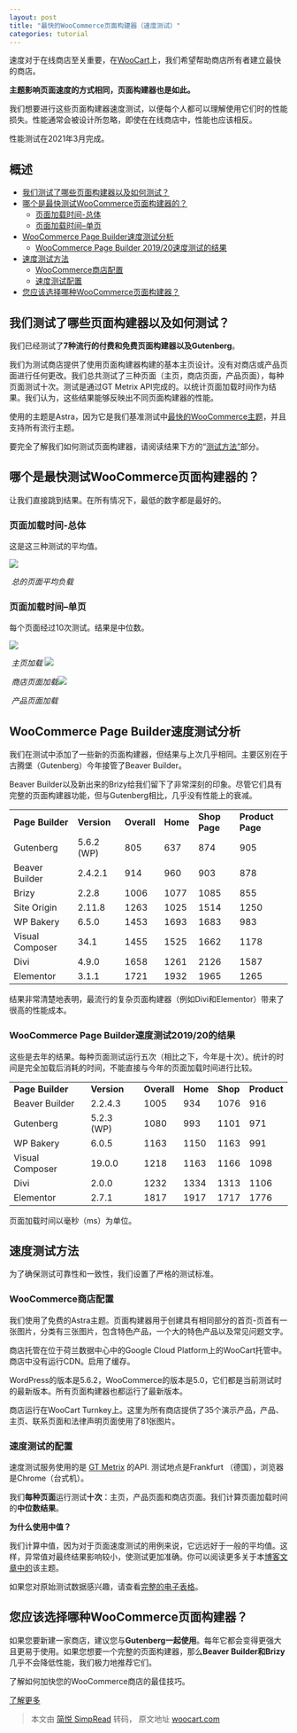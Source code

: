 ```yaml
---
layout: post
title: "最快的WooCommerce页面构建器（速度测试）"
categories: tutorial
---
```




速度对于在线商店至关重要，在[WooCart](https://woocart.com/)上，我们希望帮助商店所有者建立最快的商店。

**主题影响页面速度的方式相同，页面构建器也是如此。**

我们想要进行这些页面构建器速度测试，以便每个人都可以理解使用它们时的性能损失。性能通常会被设计所忽略，即使在在线商店中，性能也应该相反。

性能测试在2021年3月完成。

概述
--

*   [我们测试了哪些页面构建器以及如何测试？](#which)
*   [哪个是最快测试WooCommerce页面构建器的？](#fastest)
    *   [页面加载时间-总体](#overall)
    *   [页面加载时间–单页](#pages)
*   [WooCommerce Page Builder速度测试分析](#analysis)
    *   [WooCommerce Page Builder 2019/20速度测试的结果](#2019)
*   [速度测试方法](#methodology)
    *   [WooCommerce商店配置](#storeconfig)
    *   [速度测试配置](#testingconfig)
*   [您应该选择哪种WooCommerce页面构建器？](#choose)

我们测试了哪些页面构建器以及如何测试？
-------------------

我们已经测试了**7种流行的付费和免费页面构建器以及Gutenberg**。

我们为测试商店提供了使用页面构建器构建的基本主页设计。没有对商店或产品页面进行任何更改。我们总共测试了三种页面（主页，商店页面，产品页面），每种页面测试十次。测试是通过GT Metrix API完成的。以统计页面加载时间作为结果。我们认为，这些结果能够反映出不同页面构建器的性能。

使用的主题是Astra，因为它是我们基准测试中[最快的WooCommerce主题](https://woocart.com/blog/fastest-woocommerce-theme)，并且支持所有流行主题。

要完全了解我们如何测试页面构建器，请阅读结果下方的“[测试方法”](#methodology)部分。

哪个是最快测试WooCommerce页面构建器的？
-------------------------

让我们直接跳到结果。在所有情况下，最低的数字都是最好的。

### 页面加载时间-总体

这是这三种测试的平均值。

![](https://blogwoocartcom-e6da.kxcdn.com/wp-content/uploads/Pagebuilders-01-Average-Page-Load-Overall-1024x386.png)

​                                           *总的页面平均负载*

### 页面加载时间–单页

每个页面经过10次测试。结果是中位数。

![](https://blogwoocartcom-e6da.kxcdn.com/wp-content/uploads/Pagebuilders-02-Home-Page-Load-1024x386.png)

​                                                    *主页加载* ![](https://blogwoocartcom-e6da.kxcdn.com/wp-content/uploads/Pagebuilders-03-Shop-Page-Load--1024x386.png) 

​                                              *商店页面加载*![](https://blogwoocartcom-e6da.kxcdn.com/wp-content/uploads/Pagebuilders-04-Product-Page-Load--1024x386.png)

​                                                *产品页面加载*

WooCommerce Page Builder速度测试分析
------------------------------

我们在测试中添加了一些新的页面构建器，但结果与上次几乎相同。主要区别在于古腾堡（Gutenberg）今年接管了Beaver Builder。

Beaver Builder以及新出来的Brizy给我们留下了非常深刻的印象。尽管它们具有完整的页面构建器功能，但与Gutenberg相比，几乎没有性能上的衰减。

<table><tbody><tr><td><strong>Page Builder</strong></td><td><strong>Version</strong></td><td><strong>Overall</strong></td><td><strong>Home</strong></td><td><strong>Shop Page</strong></td><td><strong>Product Page</strong></td></tr><tr><td>Gutenberg</td><td>5.6.2 (WP)</td><td>805</td><td>637</td><td>874</td><td>905</td></tr><tr><td>Beaver Builder</td><td>2.4.2.1</td><td>914</td><td>960</td><td>903</td><td>878</td></tr><tr><td>Brizy</td><td>2.2.8</td><td>1006</td><td>1077</td><td>1085</td><td>855</td></tr><tr><td>Site Origin</td><td>2.11.8</td><td>1263</td><td>1025</td><td>1514</td><td>1250</td></tr><tr><td>WP Bakery</td><td>6.5.0</td><td>1453</td><td>1693</td><td>1683</td><td>983</td></tr><tr><td>Visual Composer</td><td>34.1</td><td>1455</td><td>1525</td><td>1662</td><td>1178</td></tr><tr><td>Divi</td><td>4.9.0</td><td>1658</td><td>1261</td><td>2126</td><td>1587</td></tr><tr><td>Elementor</td><td>3.1.1</td><td>1721</td><td>1932</td><td>1965</td><td>1265</td></tr></tbody></table>

结果非常清楚地表明，最流行的复杂页面构建器（例如Divi和Elementor）带来了很高的性能成本。

### WooCommerce Page Builder速度测试2019/20的结果

这些是去年的结果。每种页面测试运行五次（相比之下，今年是十次）。统计的时间是完全加载后消耗的时间，不能直接与今年的页面加载时间进行比较。

<table><tbody><tr><td><strong>Page Builder</strong></td><td><strong>Version</strong></td><td><strong>Overall</strong></td><td><strong>Home</strong></td><td><strong>Shop</strong></td><td><strong>Product</strong></td></tr><tr><td>Beaver Builder</td><td>2.2.4.3</td><td>1005</td><td>934</td><td>1076</td><td>916</td></tr><tr><td>Gutenberg</td><td>5.2.3 (WP)</td><td>1080</td><td>993</td><td>1101</td><td>971</td></tr><tr><td>WP Bakery</td><td>6.0.5</td><td>1163</td><td>1150</td><td>1163</td><td>991</td></tr><tr><td>Visual Composer</td><td>19.0.0</td><td>1218</td><td>1163</td><td>1166</td><td>1098</td></tr><tr><td>Divi</td><td>2.0.0</td><td>1232</td><td>1334</td><td>1313</td><td>1106</td></tr><tr><td>Elementor</td><td>2.7.1</td><td>1817</td><td>1917</td><td>1717</td><td>1776</td></tr></tbody></table>页面加载时间以毫秒（ms）为单位。

速度测试方法
-------------------------

为了确保测试可靠性和一致性，我们设置了严格的测试标准。

### WooCommerce商店配置

我们使用了免费的Astra主题。页面构建器用于创建具有相同部分的首页-页首有一张图片，分类有三张图片，包含特色产品，一个大的特色产品以及常见问题文字。

商店托管在位于荷兰数据中心中的Google Cloud Platform上的WooCart托管中。商店中没有运行CDN。启用了缓存。

WordPress的版本是5.6.2，WooCommerce的版本是5.0，它们都是当前测试时的最新版本。所有页面构建器也都运行了最新版本。

商店运行在WooCart Turnkey上。这里为所有商店提供了35个演示产品，产品、主页、联系页面和法律声明页面使用了81张图片。

### 速度测试的配置

速度测试服务使用的是 [GT Metrix](https://gtmetrix.com/) 的API. 测试地点是Frankfurt （德国），浏览器是Chrome（台式机）。

我们**每种页面**运行测试**十次**：主页，产品页面和商店页面。我们计算页面加载时间的**中位数结果**。

**为什么使用中值？**

我们计算中值，因为对于页面速度测试的用例来说，它远远好于一般的平均值。这样，异常值对最终结果影响较小，使测试更加准确。你可以阅读更多关于本[博客文章中的](https://www.dynatrace.com/news/blog/why-averages-suck-and-percentiles-are-great/)该主题。

如果您对原始测试数据感兴趣，请查看[完整的电子表格](https://docs.google.com/spreadsheets/d/1ndEBlQgrjvunU89n1cNJDqClxYpu4Eu5YTMlV67J4oI/edit#gid=0)。

您应该选择哪种WooCommerce页面构建器？
-----------------------------------------------------

如果您要新建一家商店，建议您与**Gutenberg一起使用**。每年它都会变得更强大且更易于使用。如果您想要一个完整的页面构建器，那么**Beaver Builder和Brizy**几乎不会降低性能，我们极力地推荐它们。



了解如何加快您的WooCommerce商店的最佳技巧。

[了解更多 ](https://woocart.com/free/lm-speedguide?utm_source=woocart&utm_medium=blog&utm_campaign=blogcta)

> 本文由 [简悦 SimpRead](http://ksria.com/simpread/) 转码， 原文地址 [woocart.com](https://woocart.com/blog/fastest-woocommerce-page-builder?utm_source=email&utm_medium=broadcast&utm_campaign=pbspeed2021)